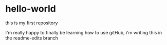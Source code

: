 # hello-world
this is my first repository

I'm really happy to finally be learning how to use gitHub, i'm writing this in the readme-edits branch
